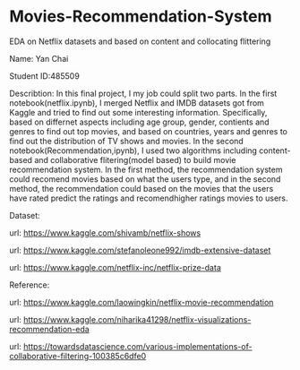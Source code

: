 # Movies-Recommendation-System
EDA on Netflix datasets and based on content and collocating flittering  

Name: Yan Chai

Student ID:485509

Describtion:
In this final project, I my job could split two parts. In the first notebook(netflix.ipynb), I merged Netflix and IMDB datasets got from Kaggle and tried to
find out some interesting information. Specifically, based on differnet aspects including age group, gender, contients and genres to find out top movies, and 
based on countries, years and genres to find out the distribution of TV shows and movies. In the second notebook(Recommendation,ipynb), I used two algorithms 
including content-based and collaborative flitering(model based) to build movie recommendation system. In the first method, the recommendation system could recomend 
movies based on what the users type, and in the second method, the recommendation could based on the movies that the users have rated predict the ratings and recomendhigher ratings movies to users.

Dataset:

url: https://www.kaggle.com/shivamb/netflix-shows

url: https://www.kaggle.com/stefanoleone992/imdb-extensive-dataset

url: https://www.kaggle.com/netflix-inc/netflix-prize-data

Reference:

url: https://www.kaggle.com/laowingkin/netflix-movie-recommendation

url: https://www.kaggle.com/niharika41298/netflix-visualizations-recommendation-eda

url: https://towardsdatascience.com/various-implementations-of-collaborative-filtering-100385c6dfe0
